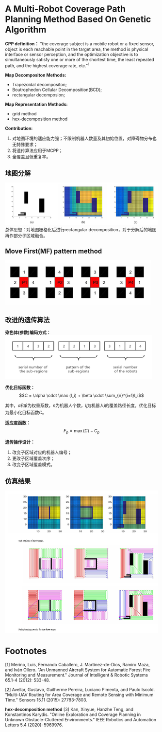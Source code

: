 # A Multi-Robot Coverage Path Planning Method Based On Genetic Algorithm

**CPP definition：** "the coverage subject is a mobile robot or a fixed sensor, object is each reachable point in the target area, the method is physical interface or sensor perception, and the optimization objective is to simultaneously satisfy one or more of the shortest time, the least repeated path, and the highest coverage rate, etc."<sup>1</sup>

**Map Decompositon Methods:**
* Trapezoidal decompositon;
* Boutrophedon Cellular Decomposition(BCD);
* rectangular decomposion;

**Map Representation Methods:**
* grid method
* hex-decomposition method

**Contribution:**
1. 对地图环境的适应能力强；不限制机器人数量及其初始位置，对障碍物分布也无特殊要求；
2. 将遗传算法应用于MCPP；
3. 全覆盖且低重复率。

## 地图分解
![](vx_images/92440111257714.png)
总体思想：对地图栅格化后进行rectangular decomposition，对于分解后的地图再作部分子区域融合。

##  Move First(MF) pattern method
![](vx_images/546403122255678.png)

## 改进的遗传算法
**染色体(参数)编码方式：**
![](vx_images/215550815236920.png)

**优化目标函数：**
$$C = \alpha \cdot \max (l_i) + \beta \cdot \sum_{n}^{i=1}l_i$$

其中，$\alpha$和$\beta$为权重系数，$n$为机器人个数，$l_i$为机器人$i$的覆盖路径长度。优化目标为最小化目标函数$C$。

**适应度函数：**
$$F_p=\max(C)-C_p$$

**遗传操作设计：**
1. 改变子区域对应的机器人编号；
2. 更改子区域覆盖次序；
3. 改变子区域覆盖模式。

## 仿真结果
![](vx_images/138643615259360.png)


# Footnotes
[1] Merino, Luis, Fernando Caballero, J. Martínez-de-Dios, Ramiro Maza, and Iván Ollero. "An Unmanned Aircraft System for Automatic Forest Fire Monitoring and Measurement." Journal of Intelligent & Robotic Systems 65.1-4 (2012): 533-48.

[2] Avellar, Gustavo, Guilherme Pereira, Luciano Pimenta, and Paulo Iscold. "Multi-UAV Routing for Area Coverage and Remote Sensing with Minimum Time." Sensors 15.11 (2015): 27783-7803.

**hex-decomposition method**
[3] Kan, Xinyue, Hanzhe Teng, and Konstantinos Karydis. "Online Exploration and Coverage Planning in Unknown Obstacle-Cluttered Environments." IEEE Robotics and Automation Letters 5.4 (2020): 5969976.